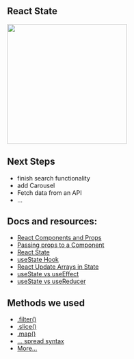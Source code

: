 ## React State

<img src="https://i.ibb.co/WfMcxbn/kevin.png" width="280"/>

## Next Steps

- finish search functionality
- add Carousel
- Fetch data from an API
- ...

## Docs and resources:

- [React Components and Props](https://reactjs.org/docs/components-and-props.html)
- [Passing props to a Component](https://beta.reactjs.org/learn/passing-props-to-a-component)
- [React State](https://www.w3schools.com/react/react_state.asp)
- [useState Hook](https://www.w3schools.com/react/react_usestate.asp)
- [React Update Arrays in State](https://beta.reactjs.org/learn/updating-arrays-in-state)
- [useState vs useEffect](https://initialcommit.com/blog/usestate-useeffect-hooks-react#:~:text=The%20useState%20hook%20is%20used,re%2Drendering%2C%20and%20unmounting.)
- [useState vs useReducer](https://blog.logrocket.com/react-usereducer-hook-ultimate-guide/#usestate-usereducer)

## Methods we used

- [.filter()](https://developer.mozilla.org/en-US/docs/Web/JavaScript/Reference/Global_Objects/Array/filter)
- [.slice()](https://developer.mozilla.org/en-US/docs/Web/JavaScript/Reference/Global_Objects/Array/slice)
- [.map()](https://developer.mozilla.org/en-US/docs/Web/JavaScript/Reference/Global_Objects/Array/map)
- [... spread syntax](https://developer.mozilla.org/en-US/docs/Web/JavaScript/Reference/Operators/Spread_syntax)
- [More...](https://www.codecademy.com/resources/docs/javascript/arrays/map?page_ref=catalog)
